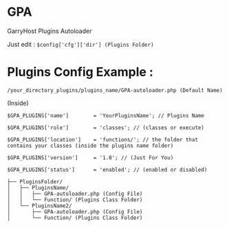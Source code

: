 # GPA
GarryHost Plugins Autoloader

Just edit : `$config['cfg']['dir'] (Plugins Folder)`

# Plugins Config Example : 
`/your_directory_plugins/plugins_name/GPA-autoloader.php (Default Name)`

(Inside)

`$GPA_PLUGINS['name']        = 'YourPluginsName'; // Plugins Name`

`$GPA_PLUGINS['role']        = 'classes'; // (classes or execute)`

`$GPA_PLUGINS['location']    = 'functions/'; // the folder that contains your classes (inside the plugins name folder)`

`$GPA_PLUGINS['version']     = '1.0'; // (Just For You)`

`$GPA_PLUGINS['status']      = 'enabled'; // (enabled or disabled)`
  
  
```
├── PluginsFolder/
│   ├── PluginsName/
│   │   ├── GPA-autoloader.php (Config File)
│   │   └── Function/ (Plugins Class Folder)
│   └── PluginsName2/
│       ├── GPA-autoloader.php (Config File)
│       └── Function/ (Plugins Class Folder)
```
